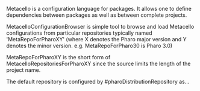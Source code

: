 Metacello is a configuration language for packages. It allows one to define dependencies between packages as well as between complete projects. MetacelloConfigurationBrowser is simple tool to browse and load Metacello configurations from particular repositories typically named 'MetaRepoForPharoXY' (where X denotes the Pharo major version and Y denotes the minor version. e.g. MetaRepoForPharo30 is Pharo 3.0)MetaRepoForPharoXY is the short form of MetacelloRepositoriesForPharoXY since the source limits the length of the project name.The default repository is configured by #pharoDistributionRepository as...